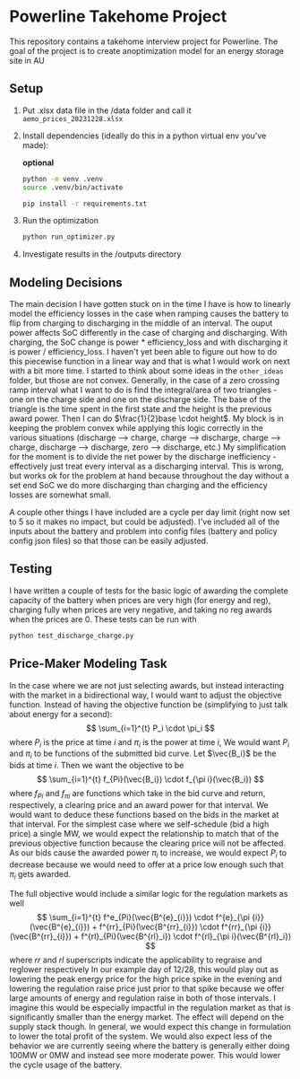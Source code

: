 # Powerline Takehome Project

This repository contains a takehome interview project for Powerline. The goal of the project is to create anoptimization model for an energy storage site in AU

## Setup


1. Put .xlsx data file in the /data folder and call it `aemo_prices_20231228.xlsx`

2. Install dependencies (ideally do this in a python virtual env you've made):

    **optional**
    ```bash
    python -m venv .venv
    source .venv/bin/activate
    ```

    ```bash
    pip install -r requirements.txt
    ```

3. Run the optimization
    ```bash
    python run_optimizer.py
    ```

4. Investigate results in the /outputs directory

## Modeling Decisions
The main decision I have gotten stuck on in the time I have is how to linearly model the efficiency losses in the case when ramping causes the battery to flip from charging to discharging in the middle of an interval. The ouput power affects SoC differently in the case of charging and discharging. With charging, the SoC change is power * efficiency_loss and with discharging it is power / efficiency_loss. I haven't yet been able to figure out how to do this piecewise function in a linear way and that is what I would work on next with a bit more time. I started to think about some ideas in the `other_ideas` folder, but those are not convex. Generally, in the case of a zero crossing ramp interval what I want to do is find the integral/area of two triangles - one on the charge side and one on the discharge side. The base of the triangle is the time spent in the first state and the height is the previous award power. Then I can do $\frac{1}{2}base \cdot height$. My block is in keeping the problem convex while applying this logic correctly in the various situations (discharge --> charge, charge --> discharge, charge --> charge, discharge --> discharge, zero --> discharge, etc.) My simplification for the moment is to divide the net power by the discharge inefficiency - effectively just treat every interval as a discharging interval. This is wrong, but works ok for the problem at hand because throughout the day without a set end SoC we do more discharging than charging and the efficiency losses are somewhat small.

A couple other things I have included are a cycle per day limit (right now set to 5 so it makes no impact, but could be adjusted). I've included all of the inputs about the battery and problem into config files (battery and policy config json files) so that those can be easily adjusted.

## Testing
I have written a couple of tests for the basic logic of awarding the complete capacity of the battery when prices are very high (for energy and reg), charging fully when prices are very negative, and taking no reg awards when the prices are 0. These tests can be run with
```bash
python test_discharge_charge.py
```

## Price-Maker Modeling Task
In the case where we are not just selecting awards, but instead interacting with the market in a bidirectional way, I would want to adjust the objective function. Instead of having the objective function be (simplifying to just talk about energy for a second):
$$
\sum_{i=1}^{t} P_i \cdot \pi_i
$$
where $P_i$ is the price at time $i$ and $\pi_i$ is the power at time $i$,
We would want $P_i$ and $\pi_i$ to be functions of the submitted bid curve. Let $\vec{B_i}$ be the bids at time $i$. Then we want the objective to be
$$
\sum_{i=1}^{t} f_{Pi}(\vec{B_i}) \cdot f_{\pi i}(\vec{B_i})
$$
where $f_{Pi}$ and $f_{\pi i}$ are functions which take in the bid curve and return, respectively, a clearing price and an award power for that interval. We would want to deduce these functions based on the bids in the market at that interval. For the simplest case where we self-schedule (bid a high price) a single MW, we would expect the relationship to match that of the previous objective function because the clearing price will not be affected. As our bids cause the awarded power $\pi_i$ to increase, we would expect $P_i$ to decrease because we would need to offer at a price low enough such that $\pi_i$ gets awarded.

The full objective would include a similar logic for the regulation markets as well
$$
\sum_{i=1}^{t} f^e_{Pi}(\vec{B^{e}_{i}}) \cdot f^{e}_{\pi {i}}(\vec{B^{e}_{i}}) + f^{rr}_{Pi}(\vec{B^{rr}_{i}}) \cdot f^{rr}_{\pi {i}}(\vec{B^{rr}_{i}}) + f^{rl}_{Pi}(\vec{B^{rl}_i}) \cdot f^{rl}_{\pi i}(\vec{B^{rl}_i})
$$
where $rr$ and $rl$ superscripts indicate the applicability to regraise and reglower respectively
In our example day of 12/28, this would play out as lowering the peak energy price for the high price spike in the evening and lowering the regulation raise price just prior to that spike because we offer large amounts of energy and regulation raise in both of those intervals. I imagine this would be especially impactful in the regulation market as that is significantly smaller than the energy market. The effect will depend on the supply stack though. In general, we would expect this change in formulation to lower the total profit of the system. We would also expect less of the behavior we are currently seeing where the battery is generally either doing 100MW or 0MW and instead see more moderate power. This would lower the cycle usage of the battery.
